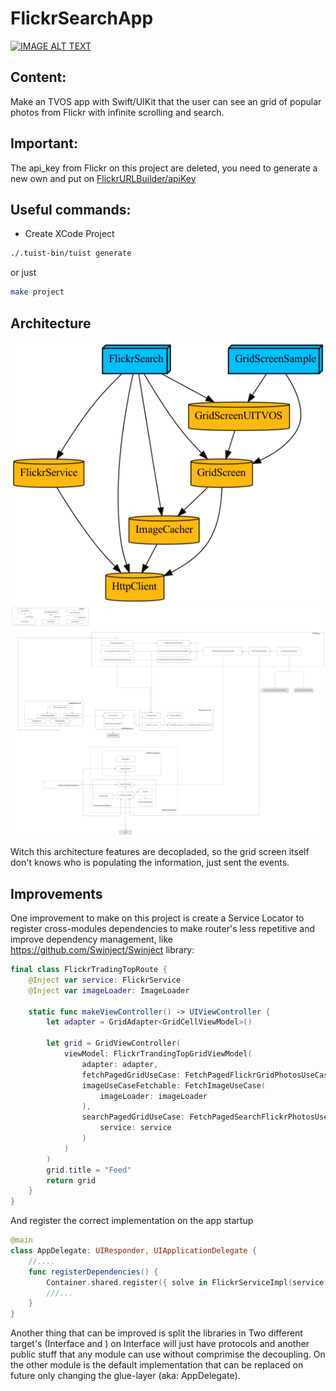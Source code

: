 # FlickrSearchApp

[![IMAGE ALT TEXT](http://img.youtube.com/vi/PdcHfc2g3K0/0.jpg)](http://www.youtube.com/watch?v=PdcHfc2g3K0 "FlickrDemo")

## Content:

Make an TVOS app with Swift/UIKit that the user can see an grid of popular photos from Flickr with infinite scrolling and search.

## Important:

The api_key from Flickr on this project are deleted, you need to generate a new own and put on [FlickrURLBuilder/apiKey](https://github.com/lucasmpaim/flickr-app/blob/main/Targets/FlickrService/Sources/FlickrURLBuilder.swift#L25)

## Useful commands:

- Create XCode Project

```bash
./.tuist-bin/tuist generate
```

or just

```bash
make project
```

## Architecture

![Tuist graph](Images/graph.png)
![Dependency Graph](Images/dependency-diagram.svg)

Witch this architecture features are decopladed, so the grid screen itself don't knows who is populating the information, just sent the events.


## Improvements

One improvement to make on this project is create a Service Locator to register cross-modules dependencies to make router's less repetitive and improve dependency management, like https://github.com/Swinject/Swinject library:


```swift
final class FlickrTradingTopRoute { 
	@Inject var service: FlickrService
	@Inject var imageLoader: ImageLoader

	static func makeViewController() -> UIViewController { 
        let adapter = GridAdapter<GridCellViewModel>()
        
        let grid = GridViewController(
            viewModel: FlickrTrandingTopGridViewModel(
                adapter: adapter,
                fetchPagedGridUseCase: FetchPagedFlickrGridPhotosUseCase(service: service),
                imageUseCaseFetchable: FetchImageUseCase(
                    imageLoader: imageLoader
                ),
                searchPagedGridUseCase: FetchPagedSearchFlickrPhotosUseCase(
                    service: service
                )
            )
        )
        grid.title = "Feed"
        return grid
	}
} 
```

And register the correct implementation on the app startup

```swift
@main
class AppDelegate: UIResponder, UIApplicationDelegate {
	//....
	func registerDependencies() { 
		Container.shared.register({ solve in FlickrServiceImpl(service: solve()) }, for: FlickrService.self)
		///...
	}
}
```


Another thing that can be improved is split the libraries in Two different target's (<Lib>Interface and <Lib>) on Interface will just have protocols and another public stuff that any module can use without comprimise the decoupling. On the other module is the default implementation that can be replaced on future only changing the glue-layer (aka: AppDelegate).
